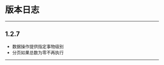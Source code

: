 # 版本日志

-------------------------------------------------------------------------------------------------------------

## 1.2.7
*   数据操作提供指定事物级别
*  分页如果总数为零不再执行

-------------------------------------------------------------------------------------------------------------